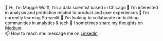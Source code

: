 👋 Hi, I’m Maggie Wolff, I'm a data scientist based in Chicago
👀 I’m interested in analysis and prediction related to product and user experiences
🌱 I’m currently learning Streamlit
💞️ I’m looking to collaborate on building communities in analytics & tech
📝 I sometimes share my thoughts on [Medium](https://data-storyteller.medium.com/)  
📫 How to reach me: message me on [LinkedIn](https://www.linkedin.com/in/magwolff/)  

<!---
maggiewolff/maggiewolff is a ✨ special ✨ repository because its `README.md` (this file) appears on your GitHub profile.
You can click the Preview link to take a look at your changes.
--->
